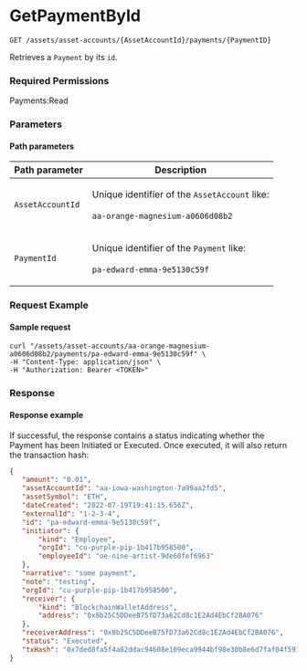 # GetPaymentById

`GET /assets/asset-accounts/{AssetAccountId}/payments/{PaymentID}`

Retrieves a `Payment` by its `id`.

### Required Permissions

Payments:Read

### Parameters <a href="#parameters.1" id="parameters.1"></a>

#### Path parameters <a href="#path-parameters" id="path-parameters"></a>

| Path parameter   | Description                                                                                                        |
| ---------------- | ------------------------------------------------------------------------------------------------------------------ |
| `AssetAccountId` | <p>Unique identifier of the <code>AssetAccount</code> like:<br><br><code>aa-orange-magnesium-a0606d08b2</code></p> |
| `PaymentId`      | <p>Unique identifier of the <code>Payment</code> like:<br><br><code>pa-edward-emma-9e5130c59f</code></p>           |

### Request Example <a href="#request-example.1" id="request-example.1"></a>

#### Sample request <a href="#sample-request" id="sample-request"></a>

```shell
curl "/assets/asset-accounts/aa-orange-magnesium-a0606d08b2/payments/pa-edward-emma-9e5130c59f" \
-H "Content-Type: application/json" \
-H "Authorization: Bearer <TOKEN>"
```

### Response <a href="#response" id="response"></a>

#### Response example <a href="#response-example" id="response-example"></a>

If successful, the response contains a status indicating whether the Payment has been Initiated or Executed.  Once executed, it will also return the transaction hash:

```json
{
   "amount": "0.01",
   "assetAccountId": "aa-iowa-washington-7a99aa2fd5",
   "assetSymbol": "ETH",
   "dateCreated": "2022-07-19T19:41:15.656Z",
   "externalId": "1-2-3-4",
   "id": "pa-edward-emma-9e5130c59f",
   "initiator": {
       "kind": "Employee",
       "orgId": "cu-purple-pip-1b417b958500",
       "employeeId": "oe-nine-artist-9de60fef6963"
   },
   "narrative": "some payment",
   "note": "testing",
   "orgId": "cu-purple-pip-1b417b958500",
   "receiver": {
       "kind": "BlockchainWalletAddress",
       "address": "0x8b25C5DDeeB75fD73a62Cd8c1E2Ad4EbCf2BA076"
   },
   "receiverAddress": "0x8b25C5DDeeB75fD73a62Cd8c1E2Ad4EbCf2BA076",
   "status": "Executed",
   "txHash": "0x7ded8fa5f4a82ddac94608e109eca9944bf98e30b8e6d7faf04f591e0b5769c6"
}
```
